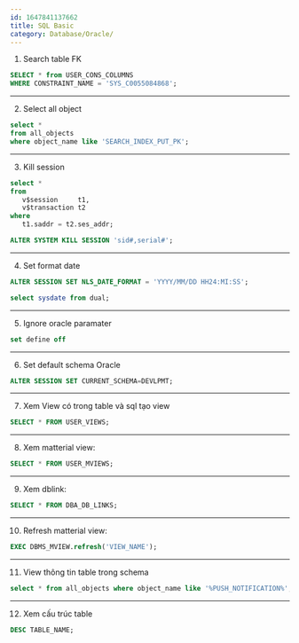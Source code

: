 ```yaml
---
id: 1647841137662
title: SQL Basic
category: Database/Oracle/
---
```


1. Search table FK
```sql
SELECT * from USER_CONS_COLUMNS
WHERE CONSTRAINT_NAME = 'SYS_C0055084868';
```

---
2. Select all object
```sql
select *
from all_objects 
where object_name like 'SEARCH_INDEX_PUT_PK';
```

---
3. Kill session
```sql
select *
from
   v$session     t1, 
   v$transaction t2
where
   t1.saddr = t2.ses_addr;
```

```sql
ALTER SYSTEM KILL SESSION 'sid#,serial#';
```

---
4. Set format date
```sql
ALTER SESSION SET NLS_DATE_FORMAT = 'YYYY/MM/DD HH24:MI:SS';
```

```sql
select sysdate from dual; 
```

---
5. Ignore oracle paramater
```sql
set define off
```

---
6. Set default schema Oracle
```sql
ALTER SESSION SET CURRENT_SCHEMA=DEVLPMT;
```

---
7. Xem View có trong table và sql tạo view

```sql
SELECT * FROM USER_VIEWS;
```

---
8. Xem matterial view:

```sql
SELECT * FROM USER_MVIEWS;
```

---
9. Xem dblink:

```sql
SELECT * FROM DBA_DB_LINKS;
```

---
10. Refresh matterial view:

```sql
EXEC DBMS_MVIEW.refresh('VIEW_NAME');
```

---
11. View thông tin table trong schema

```sql
select * from all_objects where object_name like '%PUSH_NOTIFICATION%';"
```

---
12. Xem cấu trúc table

```sql
DESC TABLE_NAME;
```
